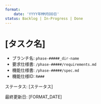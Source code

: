 ```yaml
---
format:
    date: 'YYYY年MM月DD日'
status: Backlog | In-Progress | Done
---
```



# [タスク名]

<!--
Example

- **phase-name**: phase-1, phase-2, ...
- **dir-name**: 001-feature-name, 002-feature-name, ...
-->

- ブランチ名: `phase-#####_dir-name`
- 要求仕様書: `/phase-#####/requirements.md`
- 機能仕様書: `/phase-#####/spec.md`
- 機能仕様ID: `R###`

ステータス: [ステータス]

最終更新日: [FORMAT_DATE]
